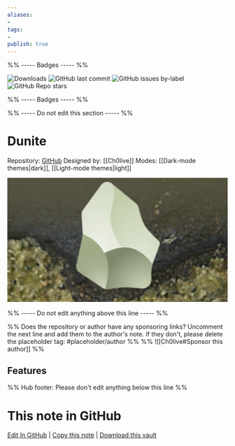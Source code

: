 ```yaml
---
aliases:
- 
tags: 
- 
publish: true
---
```


%% ----- Badges ----- %%

![Downloads](https://img.shields.io/badge/downloads-442-573E7A?style=for-the-badge&logo=)
![GitHub last commit](https://img.shields.io/github/last-commit/Ch0live/dunite?color=573E7A&label=last%20update&logo=github&style=for-the-badge)
![GitHub issues by-label](https://img.shields.io/github/issues/Ch0live/dunite/help%20wanted?color=573E7A&logo=github&style=for-the-badge) 
![GitHub Repo stars](https://img.shields.io/github/stars/Ch0live/dunite?color=573E7A&logo=github&style=for-the-badge)

%% ----- Badges ----- %%

%% ----- Do not edit this section ----- %%

# Dunite

Repository: [GitHub](https://github.com/Ch0live/dunite)
Designed by: [[Ch0live]]
Modes: [[Dark-mode themes|dark]], [[Light-mode themes|light]]



![screenshot](https://github.com/Ch0live/dunite/raw/HEAD/dunite-icon.png)

%% ----- Do not edit anything above this line ----- %% 

%% Does the repository or author have any sponsoring links? Uncomment the next line and add them to the author's note. If they don't, please delete the placeholder tag: #placeholder/author %%
%% ![[Ch0live#Sponsor this author]] %%


## Features



%% Hub footer: Please don't edit anything below this line %%

# This note in GitHub

<span class="git-footer">[Edit In GitHub](https://github.dev/obsidian-community/obsidian-hub/blob/main/02%20-%20Community%20Expansions/02.05%20All%20Community%20Expansions/Themes/Dunite.md "git-hub-edit-note") | [Copy this note](https://raw.githubusercontent.com/obsidian-community/obsidian-hub/main/02%20-%20Community%20Expansions/02.05%20All%20Community%20Expansions/Themes/Dunite.md "git-hub-copy-note") | [Download this vault](https://github.com/obsidian-community/obsidian-hub/archive/refs/heads/main.zip "git-hub-download-vault") </span>
